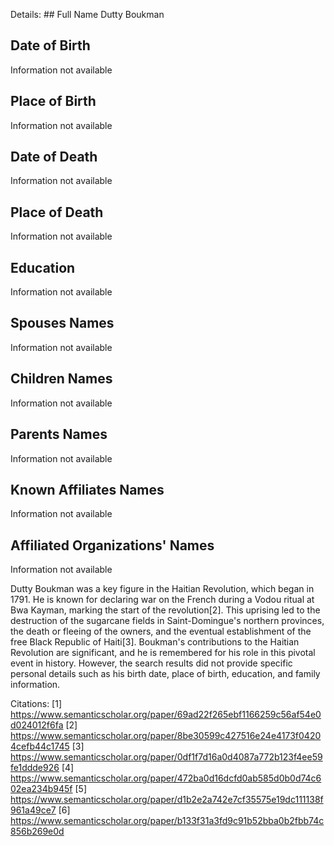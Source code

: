 Details: ## Full Name
Dutty Boukman

## Date of Birth
Information not available

## Place of Birth
Information not available

## Date of Death
Information not available

## Place of Death
Information not available

## Education
Information not available

## Spouses Names
Information not available

## Children Names
Information not available

## Parents Names
Information not available

## Known Affiliates Names
Information not available

## Affiliated Organizations' Names
Information not available

Dutty Boukman was a key figure in the Haitian Revolution, which began in 1791. He is known for declaring war on the French during a Vodou ritual at Bwa Kayman, marking the start of the revolution[2]. This uprising led to the destruction of the sugarcane fields in Saint-Domingue's northern provinces, the death or fleeing of the owners, and the eventual establishment of the free Black Republic of Haiti[3]. Boukman's contributions to the Haitian Revolution are significant, and he is remembered for his role in this pivotal event in history. However, the search results did not provide specific personal details such as his birth date, place of birth, education, and family information.

Citations:
[1] https://www.semanticscholar.org/paper/69ad22f265ebf1166259c56af54e0d024012f6fa
[2] https://www.semanticscholar.org/paper/8be30599c427516e24e4173f04204cefb44c1745
[3] https://www.semanticscholar.org/paper/0df1f7d16a0d4087a772b123f4ee59fe1ddde926
[4] https://www.semanticscholar.org/paper/472ba0d16dcfd0ab585d0b0d74c602ea234b945f
[5] https://www.semanticscholar.org/paper/d1b2e2a742e7cf35575e19dc111138f961a49ce7
[6] https://www.semanticscholar.org/paper/b133f31a3fd9c91b52bba0b2fbb74c856b269e0d